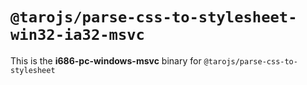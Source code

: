 # `@tarojs/parse-css-to-stylesheet-win32-ia32-msvc`

This is the **i686-pc-windows-msvc** binary for `@tarojs/parse-css-to-stylesheet`
